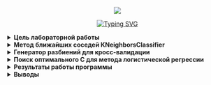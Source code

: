 <p align="center"><img src="https://github.com/kirchofff/II_M3/blob/master/1%20%D0%9B%D0%A0/img.png"/></p>
<p align="center"><a href="https://git.io/typing-svg"><img src="https://readme-typing-svg.herokuapp.com?font=Font+Awesome&duration=2500&pause=400&color=000000&random=false&width=435&lines=%D0%98%D1%81%D0%BF%D0%BE%D0%BB%D0%BD%D0%B8%D1%82%D0%B5%D0%BB%D1%8C%D0%BD%D1%8B%D0%B9+%D0%BE%D1%82%D1%87%D0%B5%D1%82" alt="Typing SVG" /></a>

<details>
<summary font=""><strong>Цель лабораторной работы </strong></summary>
    &nbsp;&nbsp;&nbsp;&nbsp; Получение практических навыков работы с метрическими и линейными моделями классификации и регрессии
 </details>
<details>
<summary><strong>Метод ближайших соседей KNeighborsClassifier</strong></summary>
<p align="center"><img src="https://github.com/kirchofff/II_M3/blob/master/1%20%D0%9B%D0%A0/img_1.png"/></p>
<p align="center"> Рис.1 - Результаты тестирования и обучения модели с помощью KNeighborsClassifier</p>
</details>
<details>
<summary><strong>Генератор разбиений для кросс-валидации</strong></summary>
<p align="center"><img src="https://github.com/kirchofff/II_M3/blob/master/1%20%D0%9B%D0%A0/img_2.png"/></p>
<p align="center"> Рис.2 - Результаты кросс валидации с разбиением до и после масштабированием</p>
</details>
<details>
<summary><strong>Поиск оптимального С для метода логистической регрессии</strong></summary>
<p align="center"><img src="https://github.com/kirchofff/II_M3/blob/master/1%20%D0%9B%D0%A0/img_3.png"/></p>
<p align="center"> Рис.3 - Результаты кросс валидации с разбиением до масштабированием</p>
<p align="center"><img src="https://github.com/kirchofff/II_M3/blob/master/1%20%D0%9B%D0%A0/img_6.png"/></p>
<p align="center"> Рис.4 - Результаты кросс валидации с разбиением после масштабированием</p>
</details>
<details>
<summary><strong>Результаты работы программы</strong></summary>
    &nbsp;&nbsp;&nbsp;&nbsp; Вывод данных в консоль:
<p align="center"><img src="https://github.com/kirchofff/II_M3/blob/master/1%20%D0%9B%D0%A0/img_7.png"/></p>
<p align="center"> Рис.5 - Вывод результатов в консоль</p>
</details>
<details>
<summary><strong>Выводы</strong></summary>
    <p>&nbsp;&nbsp;&nbsp;&nbsp; В ходе лабороторной работы были изучены методы ближайших соседей, кросс-валидация по пяти блокам. </p>
    <p>&nbsp;&nbsp;&nbsp;&nbsp; Так же было произведено масштабирование признаков и оценка влияния мастбаирования на точность модели: </p>
    <p>&nbsp;&nbsp; 1) Для кросс-валидации модель после масштабирования стала точне;</p>
    <p>&nbsp;&nbsp; 2) Для логисчтической регрессии точность после масштабирования повысилась.</p>
</details>

